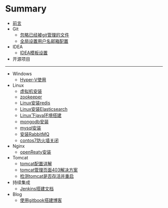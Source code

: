 # Summary

* [前言](README.md)
* Git
    * [忽略已经被git管理的文件](./source/Git/忽略已经被git管理的文件.md)
    * [全局设置用户名邮箱配置](./source/Git/全局设置用户名邮箱配置.md)
* IDEA
    * [IDEA模板设置](./source/IDEA/IDEA模板设置.md)
* 开源项目

-----
* Windows
    * [Hyper-V使用](./source/Windows/Hyper-V使用.md)
* Linux
    * [虚拟机安装](./source/Linux/虚拟机安装.md)
    * [zookeeper](./source/Linux/zookeeper.md)
    * [Linux安装redis](./source/Linux/Linux安装redis.md)
    * [Linux安装Elasticsearch](./source/Linux/Linux安装Elasticsearch.md)
    * [Linux下java环境搭建](./source/Linux/Linux下java环境搭建.md)
    * [mongodb安装](./source/Linux/mongodb安装.md)
    * [mysql安装](./source/Linux/mysql安装.md)
    * [安装RabbitMQ](./source/Linux/安装RabbitMQ.md)
    * [contos7防火墙关闭](./source/Linux/contos7防火墙关闭.md)
* Nginx
    * [openReaty安装](./source/Nginx/openReaty安装.md)
* Tomcat
    * [tomcat配置详解](./source/Tomcat/tomcat配置详解.md)
    * [tomcat管理页面403解决方案](./source/Tomcat/tomcat管理页面403解决方案.md)
    * [检测tomcat是否存活并重启](./source/Tomcat/检测tomcat是否存活并重启.md)
* 持续集成
    * [Jenkins搭建文档](./source/持续集成/Jenkins搭建文档.md)
* Blog
    * [使用gitbook搭建博客](./source/Blog/使用gitbook搭建博客.md)

